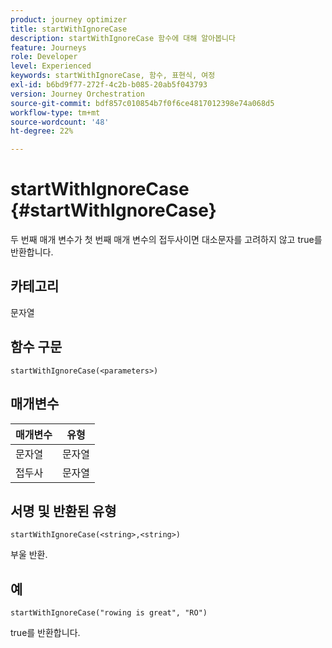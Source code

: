 ```yaml
---
product: journey optimizer
title: startWithIgnoreCase
description: startWithIgnoreCase 함수에 대해 알아봅니다
feature: Journeys
role: Developer
level: Experienced
keywords: startWithIgnoreCase, 함수, 표현식, 여정
exl-id: b6bd9f77-272f-4c2b-b085-20ab5f043793
version: Journey Orchestration
source-git-commit: bdf857c010854b7f0f6ce4817012398e74a068d5
workflow-type: tm+mt
source-wordcount: '48'
ht-degree: 22%

---
```


# startWithIgnoreCase {#startWithIgnoreCase}

두 번째 매개 변수가 첫 번째 매개 변수의 접두사이면 대소문자를 고려하지 않고 true를 반환합니다.

## 카테고리

문자열

## 함수 구문

`startWithIgnoreCase(<parameters>)`

## 매개변수

| 매개변수 | 유형 |
|-------------|--------|
| 문자열 | 문자열 |
| 접두사 | 문자열 |

## 서명 및 반환된 유형

`startWithIgnoreCase(<string>,<string>)`

부울 반환.

## 예

`startWithIgnoreCase("rowing is great", "RO")`

true를 반환합니다.
